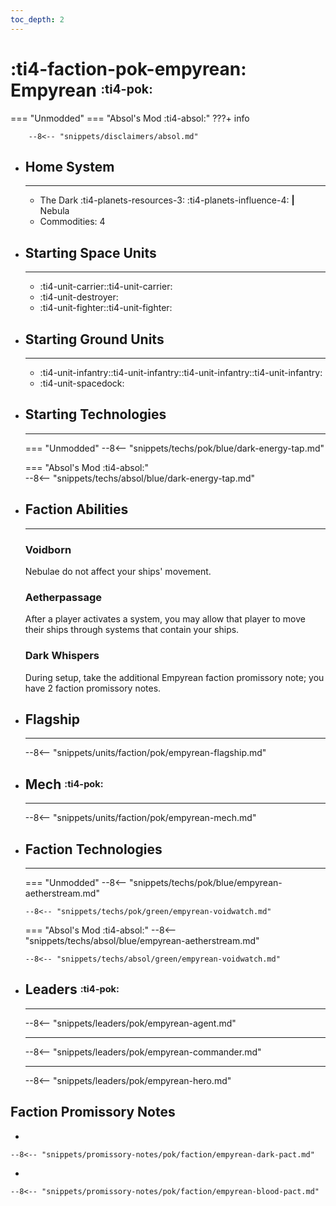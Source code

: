 ```yaml
---
toc_depth: 2
---
```


# :ti4-faction-pok-empyrean: Empyrean <sup><sub>:ti4-pok:</sub></sup>
=== "Unmodded"
=== "Absol's Mod :ti4-absol:" 
    ???+ info

        --8<-- "snippets/disclaimers/absol.md"

<div class="grid cards" markdown>

-   ## __Home System__

    ---

    * The Dark :ti4-planets-resources-3: :ti4-planets-influence-4: __|__ Nebula
    * Commodities: 4

</div>

<div class="grid cards" markdown>

-   ## __Starting Space Units__

    ---

    * :ti4-unit-carrier::ti4-unit-carrier:
    * :ti4-unit-destroyer:
    * :ti4-unit-fighter::ti4-unit-fighter:

-   ## __Starting Ground Units__

    ---

    * :ti4-unit-infantry::ti4-unit-infantry::ti4-unit-infantry::ti4-unit-infantry:
    * :ti4-unit-spacedock:

-   ## __Starting Technologies__

    ---
    === "Unmodded"
        --8<-- "snippets/techs/pok/blue/dark-energy-tap.md"

    === "Absol's Mod :ti4-absol:"  
        --8<-- "snippets/techs/absol/blue/dark-energy-tap.md"

-   ## __Faction Abilities__

    ---
    ### **Voidborn**
    
    Nebulae do not affect your ships' movement.

    ### **Aetherpassage**
    
    After a player activates a system, you may allow that player to move their ships through systems that contain your ships.

    ### **Dark Whispers**
    
    During setup, take the additional Empyrean faction promissory note; you have 2 faction promissory notes.

-   ## __Flagship__

    ---
    --8<-- "snippets/units/faction/pok/empyrean-flagship.md"

-   ## __Mech__ <sup><sub>:ti4-pok:</sub></sup>

    ---
    --8<-- "snippets/units/faction/pok/empyrean-mech.md"

</div>

<div class="grid cards" markdown>

-   ## __Faction Technologies__

    ---
    === "Unmodded"
        --8<-- "snippets/techs/pok/blue/empyrean-aetherstream.md"

        --8<-- "snippets/techs/pok/green/empyrean-voidwatch.md"

    === "Absol's Mod :ti4-absol:"
        --8<-- "snippets/techs/absol/blue/empyrean-aetherstream.md"

        --8<-- "snippets/techs/absol/green/empyrean-voidwatch.md"

-   ## __Leaders__ <sup><sub>:ti4-pok:</sub></sup>

    ---
    
    --8<-- "snippets/leaders/pok/empyrean-agent.md"

    ---

    --8<-- "snippets/leaders/pok/empyrean-commander.md"

    ---

    --8<-- "snippets/leaders/pok/empyrean-hero.md"

</div>

## __Faction Promissory Notes__

<div class="grid cards" markdown>

-   

    --8<-- "snippets/promissory-notes/pok/faction/empyrean-dark-pact.md"

-   

    --8<-- "snippets/promissory-notes/pok/faction/empyrean-blood-pact.md"

</div>